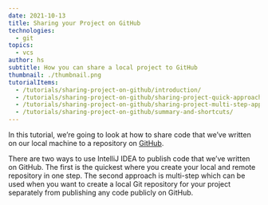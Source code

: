 ```yaml
---
date: 2021-10-13
title: Sharing your Project on GitHub
technologies:
  - git
topics:
  - vcs
author: hs
subtitle: How you can share a local project to GitHub
thumbnail: ./thumbnail.png
tutorialItems:
  - /tutorials/sharing-project-on-github/introduction/
  - /tutorials/sharing-project-on-github/sharing-project-quick-approach/
  - /tutorials/sharing-project-on-github/sharing-project-multi-step-approach/
  - /tutorials/sharing-project-on-github/summary-and-shortcuts/
---
```


In this tutorial, we’re going to look at how to share code that we’ve written on our local machine to a repository on [GitHub](https://github.com/).

There are two ways to use IntelliJ IDEA to publish code that we’ve written on GitHub. The first is the quickest where you create your local and remote repository in one step. The second approach is multi-step which can be used when you want to create a local Git repository for your project separately from publishing any code publicly on GitHub.